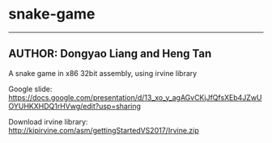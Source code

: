 # snake-game
------------------------------------------------------------------------------------------------
AUTHOR: 
    Dongyao Liang and Heng Tan
------------------------------------------------------------------------------------------------

A snake game in x86 32bit assembly, using irvine library

Google slide: https://docs.google.com/presentation/d/13_xo_y_agAGvCKjJfQfsXEb4JZwUOYUHKXHDQ1rHVwg/edit?usp=sharing

Download irvine library: http://kipirvine.com/asm/gettingStartedVS2017/Irvine.zip
